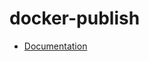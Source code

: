 # docker-publish

- [Documentation](https://github.com/bakdata/ci-templates/tree/main/docs/actions/docker-publish)
